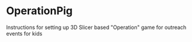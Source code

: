 # OperationPig
Instructions for setting up 3D Slicer based "Operation" game for outreach events for kids
